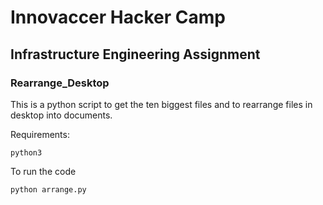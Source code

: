 # Innovaccer Hacker Camp
## Infrastructure Engineering Assignment
### Rearrange_Desktop

This is a python script to get the ten biggest files and to rearrange files in desktop into documents.

Requirements:
```
python3
```

To run the code
  ```bash
  python arrange.py
  ```
